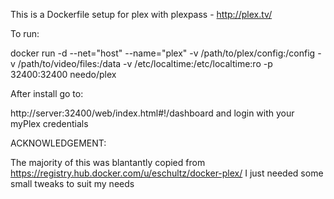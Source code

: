 This is a Dockerfile setup for plex with plexpass - http://plex.tv/

To run:

docker run -d --net="host" --name="plex" -v /path/to/plex/config:/config -v /path/to/video/files:/data -v /etc/localtime:/etc/localtime:ro -p 32400:32400 needo/plex

After install go to:

http://server:32400/web/index.html#!/dashboard and login with your myPlex credentials

ACKNOWLEDGEMENT:

The majority of this was blantantly copied from https://registry.hub.docker.com/u/eschultz/docker-plex/ I just needed some small tweaks to suit my needs
